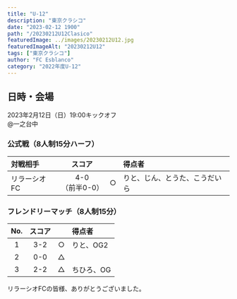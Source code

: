```yaml
---
title: "U-12"
description: "東京クラシコ"
date: "2023-02-12 1900"
path: "/20230212U12Clasico"
featuredImage: ../images/20230212U12.jpg
featuredImageAlt: "20230212U12"
tags: ["東京クラシコ"]
author: "FC Esblanco"
category: "2022年度U-12"
---
```


## 日時・会場

2023年2月12日（日）19:00キックオフ<br>
@一之台中  

### 公式戦（8人制15分ハーフ）　

| 対戦相手| スコア |   | 得点者  |
|:----|:------:|:-:|:--------|
| リラーシオFC | 4-0<br>（前半0-0） | ○ |りと、じん、とうた、こうだいら|


### フレンドリーマッチ（8人制15分）

| No.| スコア |   | 得点者  |
|:--:|:------:|:-:|:--------|
| 1  | 3-2 | ○ |りと、OG2|
| 2  | 0-0 | △ ||
| 3  | 2-2 | △ |ちひろ、OG|


リラーシオFCの皆様、ありがとうございました。
